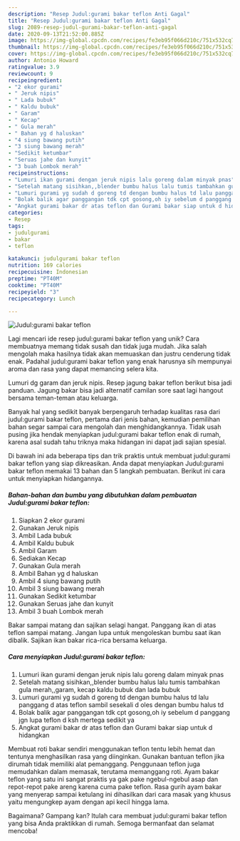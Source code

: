 ```yaml
---
description: "Resep Judul:gurami bakar teflon Anti Gagal"
title: "Resep Judul:gurami bakar teflon Anti Gagal"
slug: 2089-resep-judul-gurami-bakar-teflon-anti-gagal
date: 2020-09-13T21:52:00.885Z
image: https://img-global.cpcdn.com/recipes/fe3eb95f066d210c/751x532cq70/judulgurami-bakar-teflon-foto-resep-utama.jpg
thumbnail: https://img-global.cpcdn.com/recipes/fe3eb95f066d210c/751x532cq70/judulgurami-bakar-teflon-foto-resep-utama.jpg
cover: https://img-global.cpcdn.com/recipes/fe3eb95f066d210c/751x532cq70/judulgurami-bakar-teflon-foto-resep-utama.jpg
author: Antonio Howard
ratingvalue: 3.9
reviewcount: 9
recipeingredient:
- "2 ekor gurami"
- " Jeruk nipis"
- " Lada bubuk"
- " Kaldu bubuk"
- " Garam"
- " Kecap"
- " Gula merah"
- " Bahan yg d haluskan"
- "4 siung bawang putih"
- "3 siung bawang merah"
- "Sedikit ketumbar"
- "Seruas jahe dan kunyit"
- "3 buah Lombok merah"
recipeinstructions:
- "Lumuri ikan gurami dengan jeruk nipis lalu goreng dalam minyak pnas"
- "Setelah matang sisihkan,,blender bumbu halus lalu tumis tambahkan gula merah,,garam, kecap kaldu bubuk dan lada bubuk"
- "Lumuri gurami yg sudah d goreng td dengan bumbu halus td lalu panggang d atas teflon sambil sesekali d oles dengan bumbu halus td"
- "Bolak balik agar panggangan tdk cpt gosong,oh iy sebelum d panggang jgn lupa teflon d ksh mertega sedikit ya"
- "Angkat gurami bakar dr atas teflon dan Gurami bakar siap untuk d hidangkan"
categories:
- Resep
tags:
- judulgurami
- bakar
- teflon

katakunci: judulgurami bakar teflon 
nutrition: 169 calories
recipecuisine: Indonesian
preptime: "PT40M"
cooktime: "PT40M"
recipeyield: "3"
recipecategory: Lunch

---
```



![Judul:gurami bakar teflon](https://img-global.cpcdn.com/recipes/fe3eb95f066d210c/751x532cq70/judulgurami-bakar-teflon-foto-resep-utama.jpg)

Lagi mencari ide resep judul:gurami bakar teflon yang unik? Cara membuatnya memang tidak susah dan tidak juga mudah. Jika salah mengolah maka hasilnya tidak akan memuaskan dan justru cenderung tidak enak. Padahal judul:gurami bakar teflon yang enak harusnya sih mempunyai aroma dan rasa yang dapat memancing selera kita.

Lumuri dg garam dan jeruk nipis. Resep jagung bakar teflon berikut bisa jadi panduan. Jagung bakar bisa jadi alternatif camilan sore saat lagi hangout bersama teman-teman atau keluarga.

Banyak hal yang sedikit banyak berpengaruh terhadap kualitas rasa dari judul:gurami bakar teflon, pertama dari jenis bahan, kemudian pemilihan bahan segar sampai cara mengolah dan menghidangkannya. Tidak usah pusing jika hendak menyiapkan judul:gurami bakar teflon enak di rumah, karena asal sudah tahu triknya maka hidangan ini dapat jadi sajian spesial.


Di bawah ini ada beberapa tips dan trik praktis untuk membuat judul:gurami bakar teflon yang siap dikreasikan. Anda dapat menyiapkan Judul:gurami bakar teflon memakai 13 bahan dan 5 langkah pembuatan. Berikut ini cara untuk menyiapkan hidangannya.

<!--inarticleads1-->

##### Bahan-bahan dan bumbu yang dibutuhkan dalam pembuatan Judul:gurami bakar teflon:

1. Siapkan 2 ekor gurami
1. Gunakan  Jeruk nipis
1. Ambil  Lada bubuk
1. Ambil  Kaldu bubuk
1. Ambil  Garam
1. Sediakan  Kecap
1. Gunakan  Gula merah
1. Ambil  Bahan yg d haluskan
1. Ambil 4 siung bawang putih
1. Ambil 3 siung bawang merah
1. Gunakan Sedikit ketumbar
1. Gunakan Seruas jahe dan kunyit
1. Ambil 3 buah Lombok merah


Bakar sampai matang dan sajikan selagi hangat. Panggang ikan di atas teflon sampai matang. Jangan lupa untuk mengoleskan bumbu saat ikan dibalik. Sajikan ikan bakar rica-rica bersama keluarga. 

<!--inarticleads2-->

##### Cara menyiapkan Judul:gurami bakar teflon:

1. Lumuri ikan gurami dengan jeruk nipis lalu goreng dalam minyak pnas
1. Setelah matang sisihkan,,blender bumbu halus lalu tumis tambahkan gula merah,,garam, kecap kaldu bubuk dan lada bubuk
1. Lumuri gurami yg sudah d goreng td dengan bumbu halus td lalu panggang d atas teflon sambil sesekali d oles dengan bumbu halus td
1. Bolak balik agar panggangan tdk cpt gosong,oh iy sebelum d panggang jgn lupa teflon d ksh mertega sedikit ya
1. Angkat gurami bakar dr atas teflon dan Gurami bakar siap untuk d hidangkan


Membuat roti bakar sendiri menggunakan teflon tentu lebih hemat dan tentunya menghasilkan rasa yang diinginkan. Gunakan bantuan teflon jika dirumah tidak memiliki alat pemanggang. Penggunaan teflon juga memudahkan dalam memasak, terutama memanggang roti. Ayam bakar teflon yang satu ini sangat praktis ya gak pake ngebul-ngebul asap dan repot-repot pake areng karena cuma pake teflon. Rasa gurih ayam bakar yang menyerap sampai ketulang ini dihasilkan dari cara masak yang khusus yaitu mengungkep ayam dengan api kecil hingga lama. 

Bagaimana? Gampang kan? Itulah cara membuat judul:gurami bakar teflon yang bisa Anda praktikkan di rumah. Semoga bermanfaat dan selamat mencoba!
